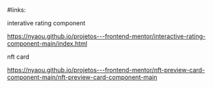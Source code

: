 
#links:

interative rating component

https://nyaou.github.io/projetos---frontend-mentor/interactive-rating-component-main/index.html

nft card

https://nyaou.github.io/projetos---frontend-mentor/nft-preview-card-component-main/nft-preview-card-component-main


